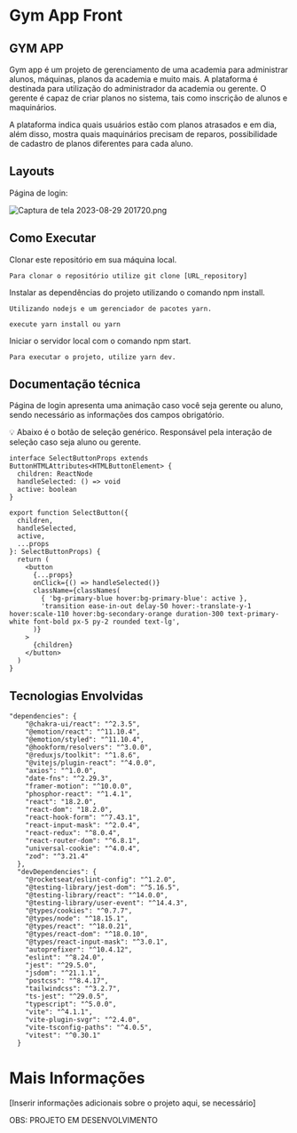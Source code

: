 # Gym App Front

## GYM APP

Gym app é um projeto de gerenciamento de uma academia para administrar alunos, máquinas, planos da academia e muito mais. A plataforma é destinada para utilização do administrador da academia ou gerente. O gerente é capaz de criar planos no sistema, tais como inscrição de alunos e maquinários.

A plataforma indica quais usuários estão com planos atrasados e em dia, além disso, mostra quais maquinários precisam de reparos, possibilidade de cadastro de planos diferentes para cada aluno.

## Layouts

Página de login:

![Captura de tela 2023-08-29 201720.png](Gym%20App%20Front%20e374e4ce40e0476e9a6bf079bcd6d850/Captura_de_tela_2023-08-29_201720.png)

## Como Executar

Clonar este repositório em sua máquina local.

```
Para clonar o repositório utilize git clone [URL_repository]

```

Instalar as dependências do projeto utilizando o comando npm install.

```
Utilizando nodejs e um gerenciador de pacotes yarn.

execute yarn install ou yarn

```

Iniciar o servidor local com o comando npm start.

```
Para executar o projeto, utilize yarn dev.

```

## Documentação técnica

Página de login apresenta uma animação caso você seja gerente ou aluno, sendo necessário as informações dos campos obrigatório.

<aside>
💡 Abaixo é o botão de seleção genérico. Responsável pela interação de seleção caso seja aluno ou gerente.

</aside>

```
interface SelectButtonProps extends ButtonHTMLAttributes<HTMLButtonElement> {
  children: ReactNode
  handleSelected: () => void
  active: boolean
}

export function SelectButton({
  children,
  handleSelected,
  active,
  ...props
}: SelectButtonProps) {
  return (
    <button
      {...props}
      onClick={() => handleSelected()}
      className={classNames(
        { 'bg-primary-blue hover:bg-primary-blue': active },
        'transition ease-in-out delay-50 hover:-translate-y-1 hover:scale-110 hover:bg-secondary-orange duration-300 text-primary-white font-bold px-5 py-2 rounded text-lg',
      )}
    >
      {children}
    </button>
  )
}
```

## Tecnologias Envolvidas

```
"dependencies": {
    "@chakra-ui/react": "^2.3.5",
    "@emotion/react": "^11.10.4",
    "@emotion/styled": "^11.10.4",
    "@hookform/resolvers": "^3.0.0",
    "@reduxjs/toolkit": "^1.8.6",
    "@vitejs/plugin-react": "^4.0.0",
    "axios": "^1.0.0",
    "date-fns": "^2.29.3",
    "framer-motion": "^10.0.0",
    "phosphor-react": "^1.4.1",
    "react": "18.2.0",
    "react-dom": "18.2.0",
    "react-hook-form": "^7.43.1",
    "react-input-mask": "^2.0.4",
    "react-redux": "^8.0.4",
    "react-router-dom": "^6.8.1",
    "universal-cookie": "^4.0.4",
    "zod": "^3.21.4"
  },
  "devDependencies": {
    "@rocketseat/eslint-config": "^1.2.0",
    "@testing-library/jest-dom": "^5.16.5",
    "@testing-library/react": "^14.0.0",
    "@testing-library/user-event": "^14.4.3",
    "@types/cookies": "^0.7.7",
    "@types/node": "^18.15.1",
    "@types/react": "^18.0.21",
    "@types/react-dom": "^18.0.10",
    "@types/react-input-mask": "^3.0.1",
    "autoprefixer": "^10.4.12",
    "eslint": "^8.24.0",
    "jest": "^29.5.0",
    "jsdom": "^21.1.1",
    "postcss": "^8.4.17",
    "tailwindcss": "^3.2.7",
    "ts-jest": "^29.0.5",
    "typescript": "^5.0.0",
    "vite": "^4.1.1",
    "vite-plugin-svgr": "^2.4.0",
    "vite-tsconfig-paths": "^4.0.5",
    "vitest": "^0.30.1"
  }

```

# Mais Informações

[Inserir informações adicionais sobre o projeto aqui, se necessário]

OBS: PROJETO EM DESENVOLVIMENTO